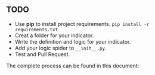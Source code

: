## TODO

- Use **pip** to install project requirements. `pip install -r requirements.txt`
- Creat a folder for your indicator.
- Write the definition and logic for your indicator.
- Add your logic spider to  `__init__.py`.
- Test and Pull Request.

The complete process can be found in this document: 